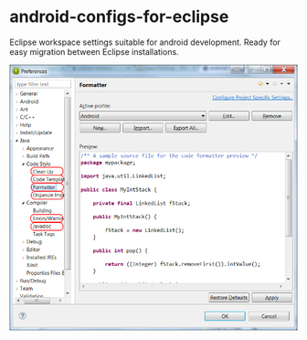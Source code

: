 android-configs-for-eclipse
===========================

Eclipse workspace settings suitable for android development. Ready for easy migration between Eclipse installations.


![Preference that would be changed](/Description/Img/preference-to-change-highlighted.png)